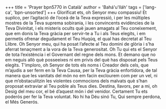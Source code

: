+++
title = 'Prayer bpn5770 in Català'
author = 'Bahá'u'lláh'
tags = ['lang-ca', 'bpn-unsorted']
+++
Glorificat ets, oh Senyor meu compassiu! Et suplico, per l’agitació de l’oceà de la Teva expressió, i per les múltiples mostres de la Teva suprema sobirania, i les convincents evidències de la Teva Divinitat, i els misteris ocults què jauen amagats al Teu coneixement, que em donis la Teva gràcia per servir-te a Tu i als Teus elegits, i em permetis ofrenar degudament el Teu Huqúq, el qual has decretat al Teu Llibre.
Oh Senyor meu, qui ha posat l’afecte al Teu domini de glòria i s’ha aferrat tenaçment a la vora de la Teva generositat. Oh Tu qui ets el Senyor de tota l’existència i el Governant del regne dels mons. Et demano que no em neguis allò què posseeixes ni em privis del què has disposat pels Teus elegits.
T’imploro, oh Senyor de tots els noms i Creador dels cels, que m’ajudis a ser ferm en la Teva Causa, per la Teva gràcia enfortidora, de tal manera que les vanitats del món no em facin exclourem com per un vel, ni que m’obstaculitzin les violentes commocions dels malvats què s’han proposat extraviar al Teu poble als Teus dies. Destina, llavors, per a mi, oh Desig del meu cor, el bé d’aquest món i del venidor. Certament Tu ets poderós per fer la Teva voluntat. No hi ha Déu sinó Tu, Qui sempre perdona, el Més Generós.
